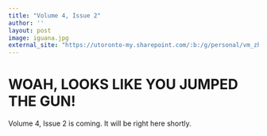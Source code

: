 ```yaml
---
title: "Volume 4, Issue 2"
author: ''
layout: post
image: iguana.jpg
external_site: "https://utoronto-my.sharepoint.com/:b:/g/personal/vm_zhang_mail_utoronto_ca/EdtHMvcK_cpEidii3cPlWi8B76cFY_5VV46NNn0E3Q9vEA?e=MiwQfE"
---
```


# WOAH, LOOKS LIKE YOU JUMPED THE GUN!

Volume 4, Issue 2 is coming. It will be right here shortly.
